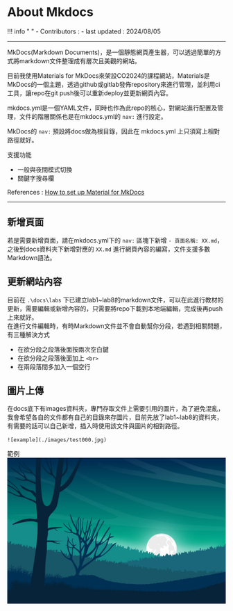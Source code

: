 # About Mkdocs

!!! info " "
    - Contributors : 
    - last updated : 2024/08/05

---

MkDocs(Markdown Documents)，是一個靜態網頁產生器，可以透過簡單的方式將markdown文件整理成有層次且美觀的網站。

目前我使用Materials for MkDocs來架設CO2024的課程網站，Materials是MkDocs的一個主題，透過github或gitlab發佈repository來進行管理，並利用ci工具，讓repo在git push後可以重新deploy並更新網頁內容。

mkdocs.yml是一個YAML文件，同時也作為此repo的核心，對網站進行配置及管理，文件的階層關係也是在mkdocs.yml的 `nav:` 進行設定。

MkDocs的 `nav:` 預設將docs做為根目錄，因此在 mkdocs.yml 上只須寫上相對路徑就好。

支援功能 <br>

- 一般與夜間模式切換
- 關鍵字搜尋欄

References : [How to set up Material for MkDocs](https://www.youtube.com/watch?v=Q-YA_dA8C20)

---

## 新增頁面
若是需要新增頁面，請在mkdocs.yml下的 `nav:` 區塊下新增 `- 頁面名稱: XX.md`，之後到docs資料夾下新增對應的 `XX.md` 進行網頁內容的編寫，文件支援多數Markdown語法。

## 更新網站內容
目前在 `.\docs\labs` 下已建立lab1~lab8的markdown文件，可以在此進行教材的更新，需要編輯或新增內容的，只需要將repo下載到本地端編輯，完成後再push上來就好。<br>
在進行文件編輯時，有時Markdown文件並不會自動幫你分段，若遇到相關問題，有三種解決方式

- 在欲分段之段落後面按兩次空白鍵
- 在欲分段之段落後面加上 `<br>`
- 在兩段落間多加入一個空行

## 圖片上傳
在docs底下有images資料夾，專門存取文件上需要引用的圖片，為了避免混亂，我會希望各自的文件都有自己的目錄來存圖片，目前先放了lab1~lab8的資料夾，有需要的話可以自己新增，插入時使用該文件與圖片的相對路徑。

```
![example](./images/test000.jpg)
```
範例
![example](./images/test000.jpg)